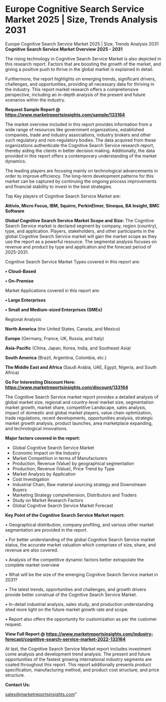 # Europe Cognitive Search Service Market 2025 | Size, Trends Analysis 2031
Europe Cognitive Search Service Market 2025 | Size, Trends Analysis 2031
<Strong> Cognitive Search Service Market Overview 2025 - 2031</strong>

The rising technology in Cognitive Search Service Market is also depicted in this research report. Factors that are boosting the growth of the market, and giving a positive push to thrive in the global market is explained in detail.

Furthermore, the report highlights on emerging trends, significant drivers, challenges, and opportunities, providing all necessary data for thriving in the industry. This report market research offers a comprehensive perspective, including an in-depth analysis of the present and future scenarios within the industry.

<strong>Request Sample Report @ <a href=https://www.marketreportsinsights.com/sample/133164>https://www.marketreportsinsights.com/sample/133164</a></strong>

The market overview included in this report provides information from a wide range of resources like government organizations, established companies, trade and industry associations, industry brokers and other such regulatory and non-regulatory bodies. The data acquired from these organizations authenticate the Cognitive Search Service research report, thereby aiding the clients in better decision making. Additionally, the data provided in this report offers a contemporary understanding of the market dynamics.

The leading players are focusing mainly on technological advancements in order to improve efficiency. The long-term development patterns for this market can be captured by continuing the ongoing process improvements and financial stability to invest in the best strategies.

Top Key players of Cognitive Search Service Market are:

<strong>Attivio, Micro Focus, IBM, Squirro, PerkinElmer, Sinequa, BA Insight, BMC Software</strong>

<strong><b>Global Cognitive Search Service Market Scope and Size:</b></strong>
The Cognitive Search Service market is declared segment by company, region (country), type, and application. Players, stakeholders, and other participants in the global Cognitive Search Service market will gain the market scope as they use the report as a powerful resource. The segmental analysis focuses on revenue and product by type and application and the forecast period of 2025-2031.

Cognitive Search Service Market Types covered in this report are:

<strong>• Cloud-Based

• On-Premise</strong>

Market Applications covered in this report are:

<strong>• Large Enterprises

• Small and Medium-sized Enterprises (SMEs)</strong> 

Regional Analysis

<strong>North America</strong> (the United States, Canada, and Mexico)

<strong>Europe</strong> (Germany, France, UK, Russia, and Italy)

<strong>Asia-Pacific</strong> (China, Japan, Korea, India, and Southeast Asia)

<strong>South America</strong> (Brazil, Argentina, Colombia, etc.)

<strong>The Middle East and Africa</strong> (Saudi Arabia, UAE, Egypt, Nigeria, and South Africa)

<strong>Go For Interesting Discount Here: <a href=https://www.marketreportsinsights.com/discount/133164>https://www.marketreportsinsights.com/discount/133164</a></strong>

The Cognitive Search Service market report provides a detailed analysis of global market size, regional and country-level market size, segmentation market growth, market share, competitive Landscape, sales analysis, impact of domestic and global market players, value chain optimization, trade regulations, recent developments, opportunities analysis, strategic market growth analysis, product launches, area marketplace expanding, and technological innovations.

<strong><b>Major factors covered in the report:</b></strong>
<ul>
  <li>Global Cognitive Search Service Market </li>
  <li>Economic Impact on the Industry</li>
  <li>Market Competition in terms of Manufacturers</li>
  <li>Production, Revenue (Value) by geographical segmentation</li>
  <li>Production, Revenue (Value), Price Trend by Type</li>
  <li>Market Analysis by Application</li>
  <li>Cost Investigation</li>
  <li>Industrial Chain, Raw material sourcing strategy and Downstream Buyers</li>
  <li>Marketing Strategy comprehension, Distributors and Traders</li>
  <li>Study on Market Research Factors</li>
  <li>Global Cognitive Search Service Market Forecast</li>
</ul>

<strong><b>Key Point of the Cognitive Search Service Market report:</b></strong>

• Geographical distribution, company profiling, and various other market segmentation are provided in the report.

• For better understanding of the global Cognitive Search Service market status, the accurate market valuation which comprises of size, share, and revenue are also covered.

• Analysis of the competitive dynamic factors better extrapolate the complete market overview

• What will be the size of the emerging Cognitive Search Service market in 2031?

• The latest trends, opportunities and challenges, and growth drivers provide better construal of the Cognitive Search Service Market.

• In-detail industrial analysis, sales study, and production understanding shed more light on the future market growth rate and scope.

• Report also offers the opportunity for customization as per the customer request.

<strong><b>View Full Report @ <a href=https://www.marketreportsinsights.com/industry-forecast/cognitive-search-service-market-2022-133164>https://www.marketreportsinsights.com/industry-forecast/cognitive-search-service-market-2022-133164</a></b></strong>


At last, the Cognitive Search Service Market report includes investment come analysis and development trend analysis. The present and future opportunities of the fastest growing international industry segments are coated throughout this report. This report additionally presents product specification, manufacturing method, and product cost structure, and price structure.

<strong>Contact Us:</strong>

sales@marketreportsinsights.com"

